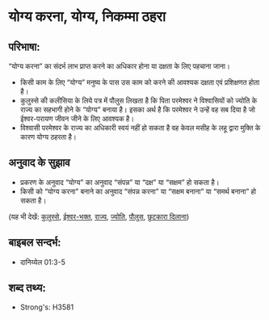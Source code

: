 # योग्य करना, योग्य, निकम्मा ठहरा #

## परिभाषा: ##

“योग्य करना” का संदर्भ लाभ प्राप्त करने का अधिकार होना या दक्षता के लिए पहचाना जाना।

* किसी काम के लिए “योग्य” मनुष्य के पास उस काम को करने की आवश्यक दक्षता एवं प्रशिक्षणत होता है।
* कुलुस्से की कलीसिया के लिये पत्र में पौलुस लिखता है कि पिता परमेश्वर ने विश्वासियों को ज्योति के राज्य का सहभागी होने के “योग्य” बनाया है। इसका अर्थ है कि परमेश्वर ने उन्हें वह सब दिया है जो ईश्वर-परायण जीवन जीने के लिए आवश्यक है।
* विश्वासी परमेश्वर के राज्य का अधिकारी स्वयं नहीं हो सकता है वह केवल मसीह के लहू द्वारा मुक्ति के कारण योग्य ठहरता है।

## अनुवाद के सुझाव ##

* प्रकरण के अनुवाद “योग्य” का अनुवाद “संपन्न” या “दक्ष” या “सक्षम” हो सकता है।
* किसी को “योग्य करना” बनाने का अनुवाद “संपन्न करना” या “सक्षम बनाना” या “समर्थ बनाना” हो सकता है।

(यह भी देखें: [कुलुस्से](../colossae.md), [ईश्वर-भक्त](../godly.md), [राज्य](../kingdom.md), [ज्योति](../light.md), [पौलुस](../paul.md), [छुटकारा दिलाना](../redeem.md))

## बाइबल सन्दर्भ: ##

* दानिय्येल 01:3-5

## शब्द तथ्य: ##

* Strong's: H3581
